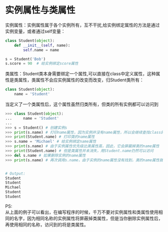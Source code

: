 # 实例属性与类属性

实例属性：实例属性属于各个实例所有，互不干扰,给实例绑定属性的方法是通过实例变量，或者通过self变量：
```python
class Student(object):
    def __init__(self, name):
        self.name = name

s = Student('Bob')
s.score = 90  # 给实例绑定score属性
```

类属性：Student类本身需要绑定一个属性,可以直接在class中定义属性，这种属性是类属性，类属性不会应实例属性的改变而改变，归Student类所有：

```python
class Student(object):
    name = 'Student'
```

当定义了一个类属性后，这个属性虽然归类所有，但类的所有实例都可以访问到
```python
>>> class Student(object):
...     name = 'Student'
...
>>> s = Student() # 创建实例s
>>> print(s.name) # 打印name属性，因为实例并没有name属性，所以会继续查找class的name属性
>>> print(Student.name) # 打印类的name属性
>>> s.name = 'Michael' # 给实例绑定name属性
>>> print(s.name) # 由于实例属性优先级比类属性高，因此，它会屏蔽掉类的name属性
>>> print(Student.name) # 但是类属性并未消失，用Student.name仍然可以访问
>>> del s.name # 如果删除实例的name属性
>>> print(s.name) # 再次调用s.name，由于实例的name属性没有找到，类的name属性就显示出来了


# Output:
Student
Student
Michael
Student
Student
```
PS:  
从上面的例子可以看出，在编写程序的时候，千万不要对实例属性和类属性使用相同的名字，因为相同名称的实例属性将屏蔽掉类属性，但是当你删除实例属性后，再使用相同的名称，访问到的将是类属性。
